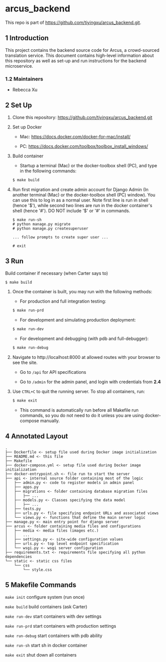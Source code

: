 # arcus_backend

This repo is part of https://github.com/tiyingxu/arcus_backend.git.

## 1 Introduction

This project contains the backend source code for Arcus, a crowd-sourced translation service. This document contains high-level information about this repository as well as set-up and run instructions for the backend microservice.

### 1.2 Maintainers

- Rebecca Xu

## 2 Set Up

1. Clone this repository: https://github.com/tiyingxu/arcus_backend.git

2. Set up Docker

    - Mac: https://docs.docker.com/docker-for-mac/install/

    - PC: https://docs.docker.com/toolbox/toolbox_install_windows/

3. Build container

    - Startup a terminal (Mac) or the docker-toolbox shell (PC), and type in the following commands:

    ```bash
    $ make build
    ```
    
4. Run first migration and create admin account for Django Admin (In another terminal (Mac) or the docker-toolbox shell (PC) window). You can use this to log in as a normal user. Note first line is run in shell (hence '$'), while second two lines are run in the docker container's shell (hence '#'). DO NOT include '$' or '#' in commands.

    ```
    $ make run-sh
    # python manage.py migrate
    # python manage.py createsuperuser
    
    ... follow prompts to create super user ...
    
    # exit
    ```


## 3 Run

Build container if necessary (when Carter says to)

```bash
$ make build
```

1. Once the container is built, you may run with the following methods:

    - For production and full integration testing:

     ```bash
     $ make run-prd
     ```

    - For development and simulating production deployment:

     ```bash
     $ make run-dev
     ```

    - For development and debugging (with pdb and full-debugger):

     ```bash
     $ make run-debug
     ```

2. Navigate to http://localhost:8000 at allowed routes with your browser to see the site.
    - Go to `/api` for API specifications

    - Go to `/admin` for the admin panel, and login with credentials from **2.4**

3. Use `CTRL+C` to quit the running server. To stop all containers, run:

     ```bash
     $ make exit
     ```
     
    - This command is automatically run before all Makefile run commands, so you do not need to do it unless you are using docker-compose manually.

  

## 4 Annotated Layout
```
.
├── Dockerfile <- setup file used during Docker image initialization
├── README.md <- this file
├── Makefile
├── docker-compose.yml <- setup file used during Docker image initialization
├── docker-entrypoint.sh <- file run to start the server
├── api <- internal source folder containing most of the logic
│   ├── admin.py <- code to register models in admin panel
│   ├── apps.py
│   ├── migrations <- folder containing database migration files
│   │   ├── ...
│   ├── models.py <- Classes specifying the data model
│   │   ├── ...
│   ├── tests.py
│   ├── urls.py <- file specifying endpoint URLs and associated views
│   └── views.py <- functions that define the main server logic
├── manage.py <- main entry point for django server
├── arcus <- folder containing media files and configurations
│   ├── media <- media files (images etc.)
│   │   ...
│   ├── settings.py <- site-wide configuration values
│   ├── urls.py <- top level endpoint specification
│   └── wsgi.py <- wsgi server configuration
├── requirements.txt <- requirements file specifying all python dependencies
└── static <- static css files
    └── css 
        └── style.css
```

## 5 Makefile Commands


`make init` configure system (run once)

`make build` build containers (ask Carter)

`make run-dev` start containers with dev settings

`make run-prd` start containers with production settings

`make run-debug` start containers with pdb ability

`make run-sh` start sh in docker container

`make exit` shut down all containers
